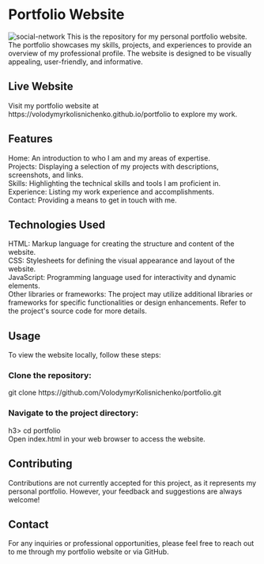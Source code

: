 <h1>Portfolio Website</h1>
<img src="./src/img/projects/portfolio.png" alt="social-network"/>
This is the repository for my personal portfolio website. The portfolio showcases my skills, projects, and experiences to provide an overview of my professional profile. The website is designed to be visually appealing, user-friendly, and informative.

<h2>Live Website</h2>
Visit my portfolio website at https://volodymyrkolisnichenko.github.io/portfolio to explore my work.

<h2>Features</h2>
Home: An introduction to who I am and my areas of expertise.<br>
Projects: Displaying a selection of my projects with descriptions, screenshots, and links.<br>
Skills: Highlighting the technical skills and tools I am proficient in.<br>
Experience: Listing my work experience and accomplishments.<br>
Contact: Providing a means to get in touch with me.<br>
<h2>Technologies Used</h2>
HTML: Markup language for creating the structure and content of the website.<br>
CSS: Stylesheets for defining the visual appearance and layout of the website.<br>
JavaScript: Programming language used for interactivity and dynamic elements.<br>
Other libraries or frameworks: The project may utilize additional libraries or frameworks for specific functionalities or design enhancements. Refer to the project's source code for more details.
<h2>Usage</h2>
To view the website locally, follow these steps:<br>

<h3>Clone the repository:</h3>
git clone https://github.com/VolodymyrKolisnichenko/portfolio.git<br>
<h3>Navigate to the project directory:</h3>h3>
cd portfolio<br>
Open index.html in your web browser to access the website.<br>
<h2>Contributing</h2>
Contributions are not currently accepted for this project, as it represents my personal portfolio. However, your feedback and suggestions are always welcome!

<h2>Contact</h2>
For any inquiries or professional opportunities, please feel free to reach out to me through my portfolio website or via GitHub.
